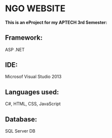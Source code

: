 # NGO WEBSITE
#### This is an eProject for my APTECH 3rd Semester:
## Framework:
ASP .NET
## IDE:
Microsof Visual Studio 2013
## Languages used:
C#, HTML, CSS, JavaScript
## Database:
SQL Server DB

